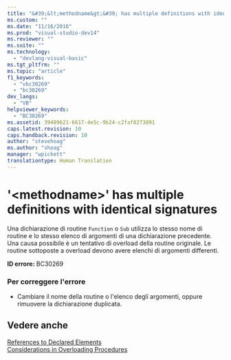 ```yaml
---
title: "&#39;&lt;methodname&gt;&#39; has multiple definitions with identical signatures | Microsoft Docs"
ms.custom: ""
ms.date: "11/16/2016"
ms.prod: "visual-studio-dev14"
ms.reviewer: ""
ms.suite: ""
ms.technology: 
  - "devlang-visual-basic"
ms.tgt_pltfrm: ""
ms.topic: "article"
f1_keywords: 
  - "vbc30269"
  - "bc30269"
dev_langs: 
  - "VB"
helpviewer_keywords: 
  - "BC30269"
ms.assetid: 39489621-6617-4e5c-9b24-c2faf8273891
caps.latest.revision: 10
caps.handback.revision: 10
author: "stevehoag"
ms.author: "shoag"
manager: "wpickett"
translationtype: Human Translation
---
```

# &#39;&lt;methodname&gt;&#39; has multiple definitions with identical signatures
Una dichiarazione di routine `Function` o `Sub` utilizza lo stesso nome di routine e lo stesso elenco di argomenti di una dichiarazione precedente.  Una causa possibile è un tentativo di overload della routine originale.  Le routine sottoposte a overload devono avere elenchi di argomenti differenti.  
  
 **ID errore:** BC30269  
  
### Per correggere l'errore  
  
-   Cambiare il nome della routine o l'elenco degli argomenti, oppure rimuovere la dichiarazione duplicata.  
  
## Vedere anche  
 [References to Declared Elements](../../../visual-basic/programming-guide/language-features/declared-elements/references-to-declared-elements.md)   
 [Considerations in Overloading Procedures](../../../visual-basic/programming-guide/language-features/procedures/considerations-in-overloading-procedures.md)